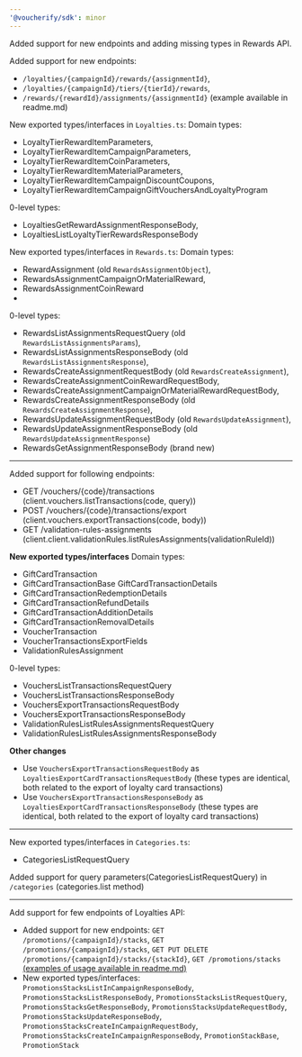 ```yaml
---
'@voucherify/sdk': minor
---
```


Added support for new endpoints and adding missing types in Rewards API.

Added support for new endpoints: 
- `/loyalties/{campaignId}/rewards/{assignmentId}`,
- `/loyalties/{campaignId}/tiers/{tierId}/rewards`,
- `/rewards/{rewardId}/assignments/{assignmentId}` (example available in readme.md)

New exported types/interfaces in `Loyalties.ts`: 
Domain types:
- LoyaltyTierRewardItemParameters, 
- LoyaltyTierRewardItemCampaignParameters, 
- LoyaltyTierRewardItemCoinParameters, 
- LoyaltyTierRewardItemMaterialParameters, 
- LoyaltyTierRewardItemCampaignDiscountCoupons, 
- LoyaltyTierRewardItemCampaignGiftVouchersAndLoyaltyProgram

0-level types:
- LoyaltiesGetRewardAssignmentResponseBody,
- LoyaltiesListLoyaltyTierRewardsResponseBody

New exported types/interfaces in `Rewards.ts`: 
Domain types:
- RewardAssignment (old `RewardsAssignmentObject`), 
- RewardsAssignmentCampaignOrMaterialReward,
- RewardsAssignmentCoinReward
- 
0-level types:
- RewardsListAssignmentsRequestQuery (old `RewardsListAssignmentsParams`),
- RewardsListAssignmentsResponseBody (old `RewardsListAssignmentsResponse`), 
- RewardsCreateAssignmentRequestBody (old `RewardsCreateAssignment`), 
- RewardsCreateAssignmentCoinRewardRequestBody, 
- RewardsCreateAssignmentCampaignOrMaterialRewardRequestBody,
- RewardsCreateAssignmentResponseBody (old `RewardsCreateAssignmentResponse`), 
- RewardsUpdateAssignmentRequestBody (old `RewardsUpdateAssignment`), 
- RewardsUpdateAssignmentResponseBody (old `RewardsUpdateAssignmentResponse`)
- RewardsGetAssignmentResponseBody (brand new)

--------------------------------------------------------

Added support for following endpoints:
- GET /vouchers/{code}/transactions (client.vouchers.listTransactions(code, query))
- POST /vouchers/{code}/transactions/export (client.vouchers.exportTransactions(code, body))
- GET /validation-rules-assignments (client.client.validationRules.listRulesAssignments(validationRuleId))

**New exported types/interfaces**
Domain types:
- GiftCardTransaction
- GiftCardTransactionBase
  GiftCardTransactionDetails
- GiftCardTransactionRedemptionDetails
- GiftCardTransactionRefundDetails
- GiftCardTransactionAdditionDetails
- GiftCardTransactionRemovalDetails
- VoucherTransaction
- VoucherTransactionsExportFields
- ValidationRulesAssignment

0-level types:
- VouchersListTransactionsRequestQuery
- VouchersListTransactionsResponseBody
- VouchersExportTransactionsRequestBody
- VouchersExportTransactionsResponseBody
- ValidationRulesListRulesAssignmentsRequestQuery
- ValidationRulesListRulesAssignmentsResponseBody

**Other changes**
- Use `VouchersExportTransactionsRequestBody` as `LoyaltiesExportCardTransactionsRequestBody` (these types are identical, both related to the export of loyalty card transactions)
- Use `VouchersExportTransactionsResponseBody` as `LoyaltiesExportCardTransactionsResponseBody` (these types are identical, both related to the export of loyalty card transactions)

----------------------------------------------------------------

New exported types/interfaces in `Categories.ts`:
- CategoriesListRequestQuery

Added support for query parameters(CategoriesListRequestQuery) in `/categories` (categories.list method)

----------------------------------------------------------------

Add support for few endpoints of Loyalties API:
- Added support for new endpoints: `GET /promotions/{campaignId}/stacks`, `GET /promotions/{campaignId}/stacks`, `GET PUT DELETE /promotions/{campaignId}/stacks/{stackId}`, `GET /promotions/stacks` [(examples of usage available in readme.md)](..%2F..%2Fpackages%2Fsdk%2FREADME.md)
- New exported types/interfaces: `PromotionsStacksListInCampaignResponseBody`, `PromotionsStacksListResponseBody`, `PromotionsStacksListRequestQuery`, `PromotionsStacksGetResponseBody`, `PromotionsStacksUpdateRequestBody`, `PromotionsStacksUpdateResponseBody`, `PromotionsStacksCreateInCampaignRequestBody`, `PromotionsStacksCreateInCampaignResponseBody`, `PromotionStackBase`, `PromotionStack`
